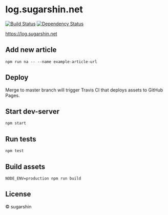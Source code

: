 # log.sugarshin.net

[![Build Status][travis-image]][travis-url]
[![Dependency Status][david-image]][david-url]

https://log.sugarshin.net

## Add new article

```
npm run na -- --name example-article-url
```

## Deploy

Merge to master branch will trigger Travis CI that deploys assets to GitHub Pages.

## Start dev-server

```
npm start
```

## Run tests

```
npm test
```

## Build assets

```
NODE_ENV=production npm run build
```

## License

© sugarshin

[travis-image]: https://img.shields.io/travis/sugarshin/log.sugarshin.net/master.svg?branch=master&style=flat-square
[travis-url]: https://travis-ci.org/sugarshin/log.sugarshin.net
[david-image]: https://david-dm.org/sugarshin/log.sugarshin.net.svg?style=flat-square
[david-url]: https://david-dm.org/sugarshin/log.sugarshin.net
